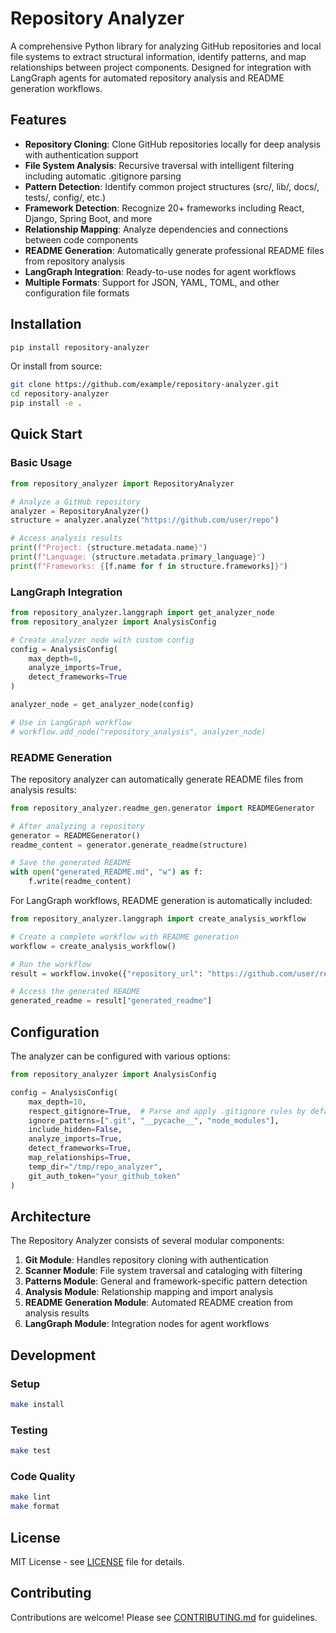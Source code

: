 # Repository Analyzer

A comprehensive Python library for analyzing GitHub repositories and local file systems to extract structural information, identify patterns, and map relationships between project components. Designed for integration with LangGraph agents for automated repository analysis and README generation workflows.

## Features

- **Repository Cloning**: Clone GitHub repositories locally for deep analysis with authentication support
- **File System Analysis**: Recursive traversal with intelligent filtering including automatic .gitignore parsing
- **Pattern Detection**: Identify common project structures (src/, lib/, docs/, tests/, config/, etc.)
- **Framework Detection**: Recognize 20+ frameworks including React, Django, Spring Boot, and more
- **Relationship Mapping**: Analyze dependencies and connections between code components
- **README Generation**: Automatically generate professional README files from repository analysis
- **LangGraph Integration**: Ready-to-use nodes for agent workflows
- **Multiple Formats**: Support for JSON, YAML, TOML, and other configuration file formats

## Installation

```bash
pip install repository-analyzer
```

Or install from source:

```bash
git clone https://github.com/example/repository-analyzer.git
cd repository-analyzer
pip install -e .
```

## Quick Start

### Basic Usage

```python
from repository_analyzer import RepositoryAnalyzer

# Analyze a GitHub repository
analyzer = RepositoryAnalyzer()
structure = analyzer.analyze("https://github.com/user/repo")

# Access analysis results
print(f"Project: {structure.metadata.name}")
print(f"Language: {structure.metadata.primary_language}")
print(f"Frameworks: {[f.name for f in structure.frameworks]}")
```

### LangGraph Integration

```python
from repository_analyzer.langgraph import get_analyzer_node
from repository_analyzer import AnalysisConfig

# Create analyzer node with custom config
config = AnalysisConfig(
    max_depth=8,
    analyze_imports=True,
    detect_frameworks=True
)

analyzer_node = get_analyzer_node(config)

# Use in LangGraph workflow
# workflow.add_node("repository_analysis", analyzer_node)
```

### README Generation

The repository analyzer can automatically generate README files from analysis results:

```python
from repository_analyzer.readme_gen.generator import READMEGenerator

# After analyzing a repository
generator = READMEGenerator()
readme_content = generator.generate_readme(structure)

# Save the generated README
with open("generated_README.md", "w") as f:
    f.write(readme_content)
```

For LangGraph workflows, README generation is automatically included:

```python
from repository_analyzer.langgraph import create_analysis_workflow

# Create a complete workflow with README generation
workflow = create_analysis_workflow()

# Run the workflow
result = workflow.invoke({"repository_url": "https://github.com/user/repo"})

# Access the generated README
generated_readme = result["generated_readme"]
```

## Configuration

The analyzer can be configured with various options:

```python
from repository_analyzer import AnalysisConfig

config = AnalysisConfig(
    max_depth=10,
    respect_gitignore=True,  # Parse and apply .gitignore rules by default
    ignore_patterns=[".git", "__pycache__", "node_modules"],
    include_hidden=False,
    analyze_imports=True,
    detect_frameworks=True,
    map_relationships=True,
    temp_dir="/tmp/repo_analyzer",
    git_auth_token="your_github_token"
)
```

## Architecture

The Repository Analyzer consists of several modular components:

1. **Git Module**: Handles repository cloning with authentication
2. **Scanner Module**: File system traversal and cataloging with filtering
3. **Patterns Module**: General and framework-specific pattern detection
4. **Analysis Module**: Relationship mapping and import analysis
5. **README Generation Module**: Automated README creation from analysis results
6. **LangGraph Module**: Integration nodes for agent workflows

## Development

### Setup

```bash
make install
```

### Testing

```bash
make test
```

### Code Quality

```bash
make lint
make format
```

## License

MIT License - see [LICENSE](LICENSE) file for details.

## Contributing

Contributions are welcome! Please see [CONTRIBUTING.md](CONTRIBUTING.md) for guidelines.